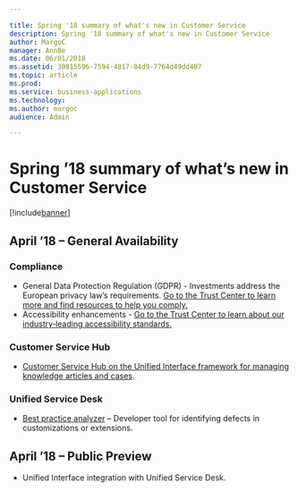 ```yaml
---

title: Spring '18 summary of what's new in Customer Service
description: Spring '18 summary of what's new in Customer Service
author: MargoC
manager: AnnBe
ms.date: 06/01/2018
ms.assetid: 30015596-7594-4817-84d9-7764d49dd407
ms.topic: article
ms.prod: 
ms.service: business-applications
ms.technology: 
ms.author: margoc
audience: Admin

---
```

# Spring ’18 summary of what’s new in Customer Service




[!include[banner](../../includes/banner.md)]

## April ’18 – General Availability

### Compliance

- General Data Protection Regulation (GDPR) - Investments address the European privacy law’s requirements. [Go to the Trust Center to learn more and find resources to help you comply.](https://www.microsoft.com/en-us/TrustCenter/Privacy/gdpr/default.aspx)
- Accessibility enhancements - [Go to the Trust Center to learn about our industry‑leading accessibility standards.](https://www.microsoft.com/en-us/trustcenter/compliance/accessibility)

### Customer Service Hub

- [Customer Service Hub on the Unified Interface framework for managing knowledge articles and cases](efficient-case-resolution.md).

### Unified Service Desk

- [Best practice analyzer](best-practice-analyzer-unified-service-desk.md) – Developer tool for identifying defects in customizations or extensions.

## April ’18 – Public Preview

- Unified Interface integration with Unified Service Desk.
